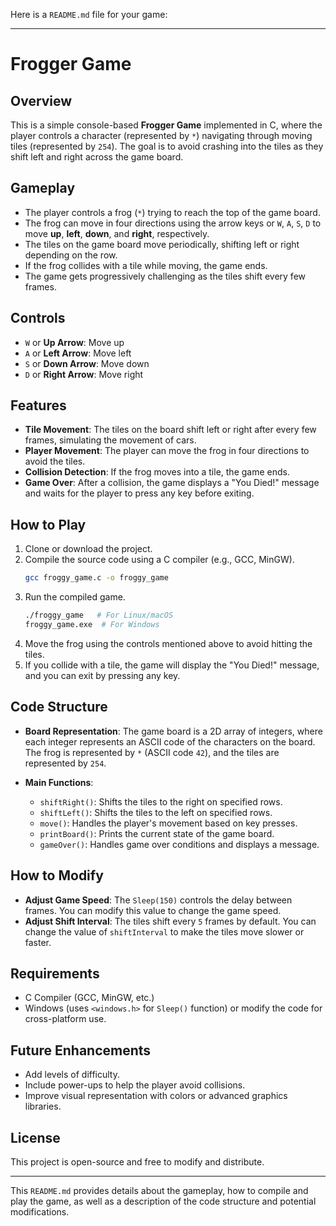 Here is a `README.md` file for your game:

---

# Frogger Game

## Overview

This is a simple console-based **Frogger Game** implemented in C, where the player controls a character (represented by `*`) navigating through moving tiles (represented by `254`). The goal is to avoid crashing into the tiles as they shift left and right across the game board.

## Gameplay

- The player controls a frog (`*`) trying to reach the top of the game board.
- The frog can move in four directions using the arrow keys or `W`, `A`, `S`, `D` to move **up**, **left**, **down**, and **right**, respectively.
- The tiles on the game board move periodically, shifting left or right depending on the row.
- If the frog collides with a tile while moving, the game ends.
- The game gets progressively challenging as the tiles shift every few frames.

## Controls

- `W` or **Up Arrow**: Move up
- `A` or **Left Arrow**: Move left
- `S` or **Down Arrow**: Move down
- `D` or **Right Arrow**: Move right

## Features

- **Tile Movement**: The tiles on the board shift left or right after every few frames, simulating the movement of cars.
- **Player Movement**: The player can move the frog in four directions to avoid the tiles.
- **Collision Detection**: If the frog moves into a tile, the game ends.
- **Game Over**: After a collision, the game displays a "You Died!" message and waits for the player to press any key before exiting.

## How to Play

1. Clone or download the project.
2. Compile the source code using a C compiler (e.g., GCC, MinGW).
   ```bash
   gcc froggy_game.c -o froggy_game
   ```
3. Run the compiled game.
   ```bash
   ./froggy_game   # For Linux/macOS
   froggy_game.exe  # For Windows
   ```
4. Move the frog using the controls mentioned above to avoid hitting the tiles.
5. If you collide with a tile, the game will display the "You Died!" message, and you can exit by pressing any key.

## Code Structure

- **Board Representation**: The game board is a 2D array of integers, where each integer represents an ASCII code of the characters on the board. The frog is represented by `*` (ASCII code `42`), and the tiles are represented by `254`.
  
- **Main Functions**:
  - `shiftRight()`: Shifts the tiles to the right on specified rows.
  - `shiftLeft()`: Shifts the tiles to the left on specified rows.
  - `move()`: Handles the player's movement based on key presses.
  - `printBoard()`: Prints the current state of the game board.
  - `gameOver()`: Handles game over conditions and displays a message.

## How to Modify

- **Adjust Game Speed**: The `Sleep(150)` controls the delay between frames. You can modify this value to change the game speed.
- **Adjust Shift Interval**: The tiles shift every `5` frames by default. You can change the value of `shiftInterval` to make the tiles move slower or faster.
  
## Requirements

- C Compiler (GCC, MinGW, etc.)
- Windows (uses `<windows.h>` for `Sleep()` function) or modify the code for cross-platform use.

## Future Enhancements

- Add levels of difficulty.
- Include power-ups to help the player avoid collisions.
- Improve visual representation with colors or advanced graphics libraries.

## License

This project is open-source and free to modify and distribute.

---

This `README.md` provides details about the gameplay, how to compile and play the game, as well as a description of the code structure and potential modifications.
